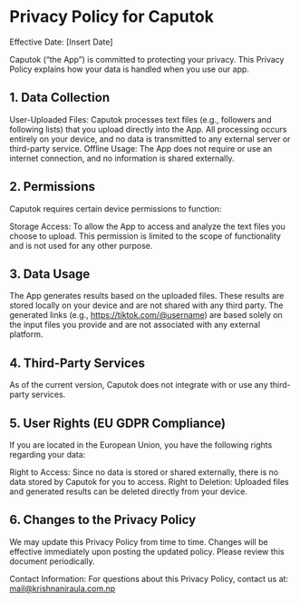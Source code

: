 
# Privacy Policy for Caputok
Effective Date: [Insert Date]

Caputok (“the App”) is committed to protecting your privacy. This Privacy Policy explains how your data is handled when you use our app.

## 1. Data Collection
User-Uploaded Files: Caputok processes text files (e.g., followers and following lists) that you upload directly into the App. All processing occurs entirely on your device, and no data is transmitted to any external server or third-party service.
Offline Usage: The App does not require or use an internet connection, and no information is shared externally.
## 2. Permissions
Caputok requires certain device permissions to function:

Storage Access: To allow the App to access and analyze the text files you choose to upload. This permission is limited to the scope of functionality and is not used for any other purpose.
## 3. Data Usage
The App generates results based on the uploaded files. These results are stored locally on your device and are not shared with any third party.
The generated links (e.g., https://tiktok.com/@username) are based solely on the input files you provide and are not associated with any external platform.
## 4. Third-Party Services
As of the current version, Caputok does not integrate with or use any third-party services.

## 5. User Rights (EU GDPR Compliance)
If you are located in the European Union, you have the following rights regarding your data:

Right to Access: Since no data is stored or shared externally, there is no data stored by Caputok for you to access.
Right to Deletion: Uploaded files and generated results can be deleted directly from your device.
## 6. Changes to the Privacy Policy
We may update this Privacy Policy from time to time. Changes will be effective immediately upon posting the updated policy. Please review this document periodically.

Contact Information:
For questions about this Privacy Policy, contact us at:
mail@krishnaniraula.com.np
